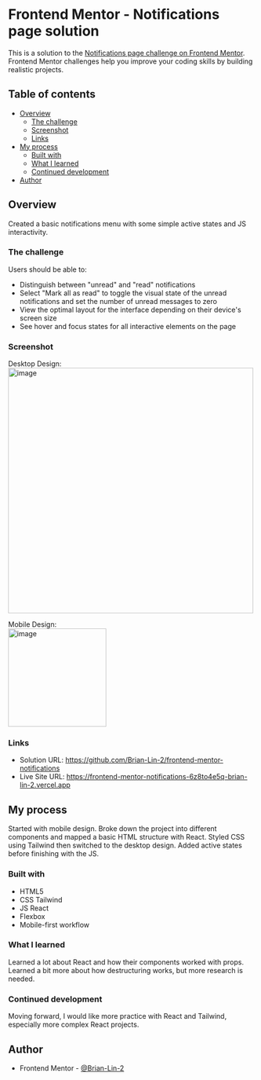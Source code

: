 # Frontend Mentor - Notifications page solution

This is a solution to the [Notifications page challenge on Frontend Mentor](https://www.frontendmentor.io/challenges/notifications-page-DqK5QAmKbC). Frontend Mentor challenges help you improve your coding skills by building realistic projects.

## Table of contents

- [Overview](#overview)
  - [The challenge](#the-challenge)
  - [Screenshot](#screenshot)
  - [Links](#links)
- [My process](#my-process)
  - [Built with](#built-with)
  - [What I learned](#what-i-learned)
  - [Continued development](#continued-development)
- [Author](#author)

## Overview

Created a basic notifications menu with some simple active states and JS interactivity.

### The challenge

Users should be able to:

- Distinguish between "unread" and "read" notifications
- Select "Mark all as read" to toggle the visual state of the unread notifications and set the number of unread messages to zero
- View the optimal layout for the interface depending on their device's screen size
- See hover and focus states for all interactive elements on the page

### Screenshot

Desktop Design:
<br/><img width="500" alt="image" src="https://github.com/Brian-Lin-2/frontend-mentor-notifications/assets/19761406/78e964ae-2713-48a6-8c72-50081e6f1205">

Mobile Design:
<br/><img width="200" alt="image" src="https://github.com/Brian-Lin-2/frontend-mentor-notifications/assets/19761406/417a14da-0e48-40a4-b94b-4dd7bb5449bd">

### Links

- Solution URL: https://github.com/Brian-Lin-2/frontend-mentor-notifications
- Live Site URL: https://frontend-mentor-notifications-6z8to4e5q-brian-lin-2.vercel.app

## My process

Started with mobile design. Broke down the project into different components and mapped a basic HTML structure with React. Styled CSS using Tailwind then switched to the desktop design. Added active states before finishing with the JS.

### Built with

- HTML5
- CSS Tailwind
- JS React
- Flexbox
- Mobile-first workflow

### What I learned

Learned a lot about React and how their components worked with props. Learned a bit more about how destructuring works, but more research is needed.

### Continued development

Moving forward, I would like more practice with React and Tailwind, especially more complex React projects.

## Author

- Frontend Mentor - [@Brian-Lin-2](https://www.frontendmentor.io/profile/Brian-Lin-2)
